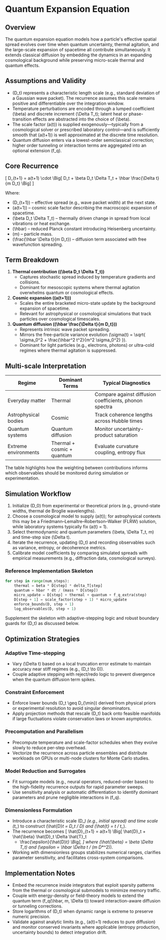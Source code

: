 # Quantum Expansion Equation

## Overview

The quantum expansion equation models how a particle's effective spatial spread
evolves over time when quantum uncertainty, thermal agitation, and the
large-scale expansion of spacetime all contribute simultaneously. It extends
classical diffusion by embedding the dynamics in an expanding cosmological
background while preserving micro-scale thermal and quantum effects.

## Assumptions and Validity

- \(D_t\) represents a characteristic length scale (e.g., standard deviation of
  a Gaussian wave packet). The recurrence assumes this scale remains positive
  and differentiable over the integration window.
- Temperature perturbations are encoded through a lumped coefficient \(\beta\)
  and discrete increment \(\Delta T_t\); latent heat or phase-transition
  effects are abstracted into the choice of \(\beta\).
- The scale factor \(a(t)\) is supplied exogenously—typically from a
  cosmological solver or prescribed laboratory control—and is sufficiently
  smooth that \(a(t+1)\) is well approximated at the discrete time resolution.
- Quantum diffusion enters via a lowest-order semiclassical correction; higher
  order tunneling or interaction terms are aggregated into an optional
  extension \(f_q\).

## Core Recurrence

\[ D_{t+1} = a(t+1) \cdot \Big[ D_t + \beta D_t \Delta T_t + \hbar \frac{\Delta
t}{m D_t} \Big] \]

Where:

- \(D_{t+1}\) – effective spread (e.g., wave packet width) at the next state.
- \(a(t+1)\) – cosmic scale factor describing the macroscopic expansion of
  spacetime.
- \(\beta D_t \Delta T_t\) – thermally driven change in spread from local
  vibrations or heat exchange.
- \(\hbar\) – reduced Planck constant introducing Heisenberg uncertainty.
- \(m\) – particle mass.
- \(\frac{\hbar \Delta t}{m D_t}\) – diffusion term associated with free
  wavefunction spreading.

## Term Breakdown

1. **Thermal contribution (\(\beta D_t \Delta T_t\))**
   - Captures stochastic spread induced by temperature gradients and collisions.
   - Dominant for mesoscopic systems where thermal agitation overwhelms quantum
     or cosmological effects.
2. **Cosmic expansion (\(a(t+1)\))**
   - Scales the entire bracketed micro-state update by the background expansion
     of spacetime.
   - Relevant for astrophysical or cosmological simulations that track particles
     over cosmological timescales.
3. **Quantum diffusion (\(\hbar \frac{\Delta t}{m D_t}\))**
   - Represents intrinsic wave packet spreading.
   - Mirrors the free-particle variance evolution \(\sigma(t) = \sqrt{
     \sigma_0^2 + \frac{\hbar^2 t^2}{m^2 \sigma_0^2} }\).
   - Dominant for light particles (e.g., electrons, photons) or ultra-cold
     regimes where thermal agitation is suppressed.

## Multi-scale Interpretation

| Regime | Dominant Terms | Typical Diagnostics |
| --- | --- | --- |
| Everyday matter | Thermal | Compare against diffusion coefficients, phonon spectra |
| Astrophysical bodies | Cosmic | Track coherence lengths across Hubble times |
| Quantum systems | Quantum diffusion | Monitor uncertainty-product saturation |
| Extreme environments | Thermal + cosmic + quantum | Evaluate curvature coupling, entropy flux |

The table highlights how the weighting between contributions informs which
observables should be monitored during simulation or experimentation.

## Simulation Workflow

1. Initialize \(D_0\) from experimental or theoretical priors (e.g., ground-state
   widths, thermal de Broglie wavelengths).
2. Choose a cosmological model to supply \(a(t)\); for astrophysical contexts
   this may be a Friedmann–Lemaître–Robertson–Walker (FLRW) solution, while
   laboratory systems typically fix \(a(t) = 1\).
3. Select thermodynamic and quantum parameters \(\beta, \Delta T_t, m\) and
   time-step size \(\Delta t\).
4. Iterate the recurrence, updating \(D_t\) and recording observables such as
   variance, entropy, or decoherence metrics.
5. Calibrate model coefficients by comparing simulated spreads with empirical
   measurements (e.g., diffraction data, cosmological surveys).

### Reference Implementation Skeleton

```python
for step in range(num_steps):
    thermal = beta * D[step] * delta_T[step]
    quantum = hbar * dt / (mass * D[step])
    micro_update = D[step] + thermal + quantum + f_q_extra(step)
    D[step + 1] = scale_factor(step + 1) * micro_update
    enforce_bounds(D, step + 1)
    log_observables(D, step + 1)
```

Supplement the skeleton with adaptive-stepping logic and robust boundary guards
for \(D_t\) as discussed below.

## Optimization Strategies

### Adaptive Time-stepping

- Vary \(\Delta t\) based on a local truncation error estimate to maintain
  accuracy near stiff regimes (e.g., \(D_t \to 0\)).
- Couple adaptive stepping with reject/redo logic to prevent divergence when the
  quantum diffusion term spikes.

### Constraint Enforcement

- Enforce lower bounds \(D_t \geq D_{\min}\) derived from physical priors or
  experimental resolution to avoid singular denominators.
- Apply projection methods that rescale \(D_t\) back onto feasible manifolds if
  large fluctuations violate conservation laws or known asymptotics.

### Precomputation and Parallelism

- Precompute temperature and scale-factor schedules when they evolve slowly to
  reduce per-step overhead.
- Vectorize the recurrence across particle ensembles and distribute workloads on
  GPUs or multi-node clusters for Monte Carlo studies.

### Model Reduction and Surrogates

- Fit surrogate models (e.g., neural operators, reduced-order bases) to the
  high-fidelity recurrence outputs for rapid parameter sweeps.
- Use sensitivity analysis or automatic differentiation to identify dominant
  parameters and prune negligible interactions in \(f_q\).

### Dimensionless Formulation

- Introduce a characteristic scale \(D_*\) (e.g., initial spread) and time scale
  \(t_*\) to construct \(\hat{D}_t = D_t / D_*\) and \(\hat{t} = t / t_*\).
- The recurrence becomes
  \[
  \hat{D}_{t+1} = a(t+1) \Big[ \hat{D}_t + \hat{\beta} \hat{D}_t \Delta \hat{T}_t
  + \frac{\epsilon}{\hat{D}_t} \Big],
  \]
  where \(\hat{\beta} = \beta \Delta T_t\) and \(\epsilon = \hbar \Delta t /
  (m D_*^2)\).
- Working with dimensionless groups stabilizes numerical ranges, clarifies
  parameter sensitivity, and facilitates cross-system comparisons.

## Implementation Notes

- Embed the recurrence inside integrators that exploit sparsity patterns from
  the thermal or cosmological submodels to minimize memory traffic.
- Couple with energy-density or field-theory models to extend the quantum term
  \(f_q(\hbar, m, \Delta t)\) toward interaction-aware diffusion or tunneling
  corrections.
- Store logarithms of \(D_t\) when dynamic range is extreme to preserve numeric
  precision.
- Validate against analytic limits (e.g., \(a(t)=1\) reduces to pure diffusion)
  and monitor conserved invariants where applicable (entropy production,
  uncertainty bounds) to detect integration drift.
